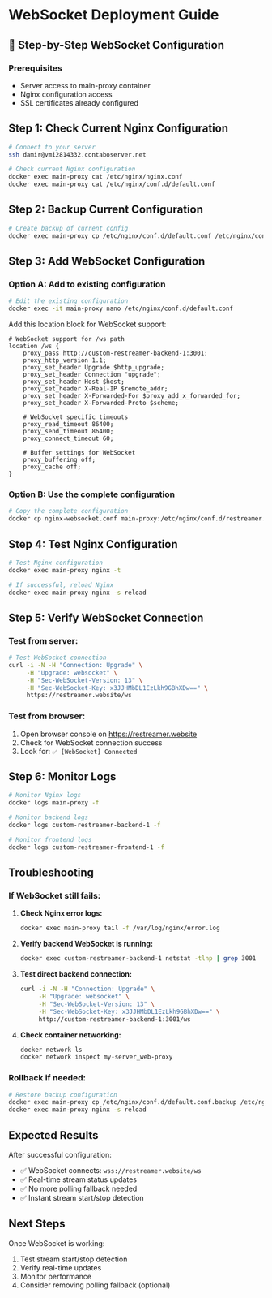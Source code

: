 # WebSocket Deployment Guide

## 🚀 Step-by-Step WebSocket Configuration

### Prerequisites
- Server access to main-proxy container
- Nginx configuration access
- SSL certificates already configured

## Step 1: Check Current Nginx Configuration

```bash
# Connect to your server
ssh damir@vmi2814332.contaboserver.net

# Check current Nginx configuration
docker exec main-proxy cat /etc/nginx/nginx.conf
docker exec main-proxy cat /etc/nginx/conf.d/default.conf
```

## Step 2: Backup Current Configuration

```bash
# Create backup of current config
docker exec main-proxy cp /etc/nginx/conf.d/default.conf /etc/nginx/conf.d/default.conf.backup
```

## Step 3: Add WebSocket Configuration

### Option A: Add to existing configuration
```bash
# Edit the existing configuration
docker exec -it main-proxy nano /etc/nginx/conf.d/default.conf
```

Add this location block for WebSocket support:
```nginx
# WebSocket support for /ws path
location /ws {
    proxy_pass http://custom-restreamer-backend-1:3001;
    proxy_http_version 1.1;
    proxy_set_header Upgrade $http_upgrade;
    proxy_set_header Connection "upgrade";
    proxy_set_header Host $host;
    proxy_set_header X-Real-IP $remote_addr;
    proxy_set_header X-Forwarded-For $proxy_add_x_forwarded_for;
    proxy_set_header X-Forwarded-Proto $scheme;
    
    # WebSocket specific timeouts
    proxy_read_timeout 86400;
    proxy_send_timeout 86400;
    proxy_connect_timeout 60;
    
    # Buffer settings for WebSocket
    proxy_buffering off;
    proxy_cache off;
}
```

### Option B: Use the complete configuration
```bash
# Copy the complete configuration
docker cp nginx-websocket.conf main-proxy:/etc/nginx/conf.d/restreamer.conf
```

## Step 4: Test Nginx Configuration

```bash
# Test Nginx configuration
docker exec main-proxy nginx -t

# If successful, reload Nginx
docker exec main-proxy nginx -s reload
```

## Step 5: Verify WebSocket Connection

### Test from server:
```bash
# Test WebSocket connection
curl -i -N -H "Connection: Upgrade" \
     -H "Upgrade: websocket" \
     -H "Sec-WebSocket-Version: 13" \
     -H "Sec-WebSocket-Key: x3JJHMbDL1EzLkh9GBhXDw==" \
     https://restreamer.website/ws
```

### Test from browser:
1. Open browser console on https://restreamer.website
2. Check for WebSocket connection success
3. Look for: `✅ [WebSocket] Connected`

## Step 6: Monitor Logs

```bash
# Monitor Nginx logs
docker logs main-proxy -f

# Monitor backend logs
docker logs custom-restreamer-backend-1 -f

# Monitor frontend logs
docker logs custom-restreamer-frontend-1 -f
```

## Troubleshooting

### If WebSocket still fails:

1. **Check Nginx error logs:**
   ```bash
   docker exec main-proxy tail -f /var/log/nginx/error.log
   ```

2. **Verify backend WebSocket is running:**
   ```bash
   docker exec custom-restreamer-backend-1 netstat -tlnp | grep 3001
   ```

3. **Test direct backend connection:**
   ```bash
   curl -i -N -H "Connection: Upgrade" \
        -H "Upgrade: websocket" \
        -H "Sec-WebSocket-Version: 13" \
        -H "Sec-WebSocket-Key: x3JJHMbDL1EzLkh9GBhXDw==" \
        http://custom-restreamer-backend-1:3001/ws
   ```

4. **Check container networking:**
   ```bash
   docker network ls
   docker network inspect my-server_web-proxy
   ```

### Rollback if needed:
```bash
# Restore backup configuration
docker exec main-proxy cp /etc/nginx/conf.d/default.conf.backup /etc/nginx/conf.d/default.conf
docker exec main-proxy nginx -s reload
```

## Expected Results

After successful configuration:
- ✅ WebSocket connects: `wss://restreamer.website/ws`
- ✅ Real-time stream status updates
- ✅ No more polling fallback needed
- ✅ Instant stream start/stop detection

## Next Steps

Once WebSocket is working:
1. Test stream start/stop detection
2. Verify real-time updates
3. Monitor performance
4. Consider removing polling fallback (optional)
